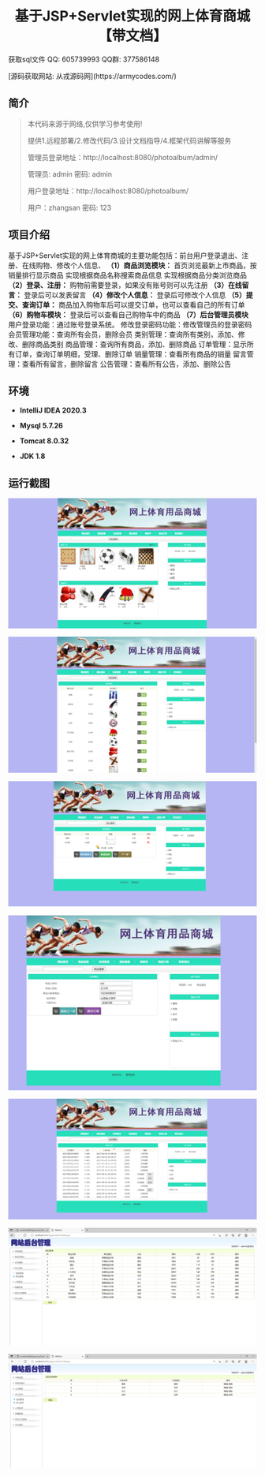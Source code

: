 <p><h1 align="center">基于JSP+Servlet实现的网上体育商城【带文档】</h1></p>

<p> 获取sql文件 QQ: 605739993 QQ群: 377586148 </p>

<p> [源码获取网站: 从戎源码网](https://armycodes.com/)</p>

## 简介

> 本代码来源于网络,仅供学习参考使用!
>
> 提供1.远程部署/2.修改代码/3.设计文档指导/4.框架代码讲解等服务
>
> 管理员登录地址：http://localhost:8080/photoalbum/admin/
>
> 管理员: admin 密码: admin
>
> 用户登录地址：http://localhost:8080/photoalbum/
> 
> 用户：zhangsan 密码: 123

## 项目介绍

基于JSP+Servlet实现的网上体育商城的主要功能包括：前台用户登录退出、注册、在线购物、修改个人信息、
**（1）商品浏览模块：**
首页浏览最新上市商品，按销量排行显示商品
实现根据商品名称搜索商品信息
实现根据商品分类浏览商品
**（2）登录、注册：**
购物前需要登录，如果没有账号则可以先注册
**（3）在线留言：**
登录后可以发表留言
**（4）修改个人信息：**
登录后可修改个人信息
**（5）提交、查询订单：**
商品加入购物车后可以提交订单，也可以查看自己的所有订单
**（6）购物车模块：**
登录后可以查看自己购物车中的商品
**（7）后台管理员模块**
用户登录功能：通过账号登录系统。
修改登录密码功能：修改管理员的登录密码
会员管理功能：查询所有会员，删除会员
类别管理：查询所有类别，添加、修改、删除商品类别
商品管理：查询所有商品，添加、删除商品
订单管理：显示所有订单，查询订单明细，受理、删除订单
销量管理：查看所有商品的销量
留言管理：查看所有留言，删除留言
公告管理：查看所有公告，添加、删除公告

## 环境

- <b>IntelliJ IDEA 2020.3</b>

- <b>Mysql 5.7.26</b>

- <b>Tomcat 8.0.32</b>

- <b>JDK 1.8</b>


## 运行截图
![](screenshot/1.png)

![](screenshot/2.png)

![](screenshot/3.png)

![](screenshot/4.png)

![](screenshot/5.png)

![](screenshot/6.png)

![](screenshot/7.png)
